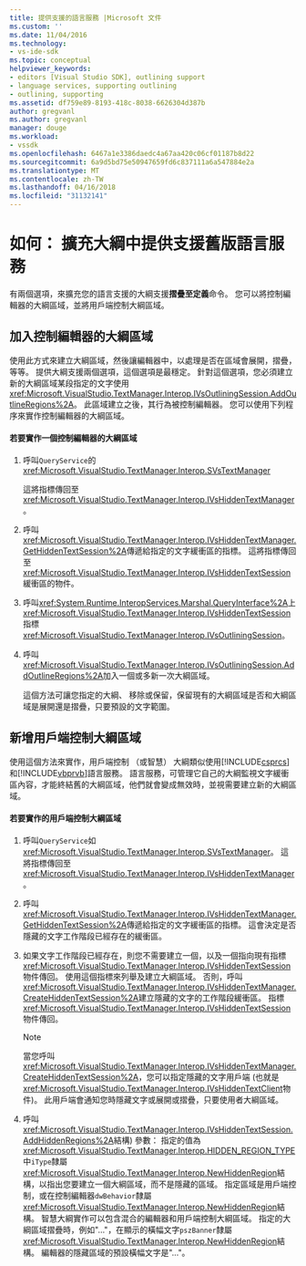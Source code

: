 ```yaml
---
title: 提供支援的語言服務 |Microsoft 文件
ms.custom: ''
ms.date: 11/04/2016
ms.technology:
- vs-ide-sdk
ms.topic: conceptual
helpviewer_keywords:
- editors [Visual Studio SDK], outlining support
- language services, supporting outlining
- outlining, supporting
ms.assetid: df759e89-8193-418c-8038-6626304d387b
author: gregvanl
ms.author: gregvanl
manager: douge
ms.workload:
- vssdk
ms.openlocfilehash: 6467a1e3386daedc4a67aa420c06cf01187b8d22
ms.sourcegitcommit: 6a9d5bd75e50947659fd6c837111a6a547884e2a
ms.translationtype: MT
ms.contentlocale: zh-TW
ms.lasthandoff: 04/16/2018
ms.locfileid: "31132141"
---
```

# <a name="how-to-provide-expanded-outlining-support-in-a-legacy-language-service"></a>如何： 擴充大綱中提供支援舊版語言服務
有兩個選項，來擴充您的語言支援的大綱支援**摺疊至定義**命令。 您可以將控制編輯器的大綱區域，並將用戶端控制大綱區域。  
  
## <a name="adding-editor-controlled-outline-regions"></a>加入控制編輯器的大綱區域  
 使用此方式來建立大綱區域，然後讓編輯器中，以處理是否在區域會展開，摺疊，等等。 提供大綱支援兩個選項，這個選項是最穩定。 針對這個選項，您必須建立新的大綱區域某段指定的文字使用<xref:Microsoft.VisualStudio.TextManager.Interop.IVsOutliningSession.AddOutlineRegions%2A>。 此區域建立之後，其行為被控制編輯器。 您可以使用下列程序來實作控制編輯器的大綱區域。  
  
#### <a name="to-implement-an-editor-controlled-outline-region"></a>若要實作一個控制編輯器的大綱區域  
  
1.  呼叫`QueryService`的 <xref:Microsoft.VisualStudio.TextManager.Interop.SVsTextManager>  
  
     這將指標傳回至<xref:Microsoft.VisualStudio.TextManager.Interop.IVsHiddenTextManager>。  
  
2.  呼叫<xref:Microsoft.VisualStudio.TextManager.Interop.IVsHiddenTextManager.GetHiddenTextSession%2A>傳遞給指定的文字緩衝區的指標。 這將指標傳回至<xref:Microsoft.VisualStudio.TextManager.Interop.IVsHiddenTextSession>緩衝區的物件。  
  
3.  呼叫<xref:System.Runtime.InteropServices.Marshal.QueryInterface%2A>上<xref:Microsoft.VisualStudio.TextManager.Interop.IVsHiddenTextSession>指標<xref:Microsoft.VisualStudio.TextManager.Interop.IVsOutliningSession>。  
  
4.  呼叫<xref:Microsoft.VisualStudio.TextManager.Interop.IVsOutliningSession.AddOutlineRegions%2A>加入一個或多新一次大綱區域。  
  
     這個方法可讓您指定的大綱、 移除或保留，保留現有的大綱區域是否和大綱區域是展開還是摺疊，只要預設的文字範圍。  
  
## <a name="adding-client-controlled-outline-regions"></a>新增用戶端控制大綱區域  
 使用這個方法來實作，用戶端控制 （或智慧） 大綱類似使用[!INCLUDE[csprcs](../../data-tools/includes/csprcs_md.md)]和[!INCLUDE[vbprvb](../../code-quality/includes/vbprvb_md.md)]語言服務。 語言服務，可管理它自己的大綱監視文字緩衝區內容，才能終結舊的大綱區域，他們就會變成無效時，並視需要建立新的大綱區域。  
  
#### <a name="to-implement-a-client-controlled-outline-region"></a>若要實作的用戶端控制大綱區域  
  
1.  呼叫`QueryService`如<xref:Microsoft.VisualStudio.TextManager.Interop.SVsTextManager>。 這將指標傳回至<xref:Microsoft.VisualStudio.TextManager.Interop.IVsHiddenTextManager>。  
  
2.  呼叫<xref:Microsoft.VisualStudio.TextManager.Interop.IVsHiddenTextManager.GetHiddenTextSession%2A>傳遞給指定的文字緩衝區的指標。 這會決定是否隱藏的文字工作階段已經存在的緩衝區。  
  
3.  如果文字工作階段已經存在，則您不需要建立一個，以及一個指向現有指標<xref:Microsoft.VisualStudio.TextManager.Interop.IVsHiddenTextSession>物件傳回。 使用這個指標來列舉及建立大綱區域。 否則，呼叫<xref:Microsoft.VisualStudio.TextManager.Interop.IVsHiddenTextManager.CreateHiddenTextSession%2A>建立隱藏的文字的工作階段緩衝區。 指標<xref:Microsoft.VisualStudio.TextManager.Interop.IVsHiddenTextSession>物件傳回。  
  
    > [!NOTE]
    >  當您呼叫<xref:Microsoft.VisualStudio.TextManager.Interop.IVsHiddenTextManager.CreateHiddenTextSession%2A>，您可以指定隱藏的文字用戶端 (也就是<xref:Microsoft.VisualStudio.TextManager.Interop.IVsHiddenTextClient>物件)。 此用戶端會通知您時隱藏文字或展開或摺疊，只要使用者大綱區域。  
  
4.  呼叫<xref:Microsoft.VisualStudio.TextManager.Interop.IVsHiddenTextSession.AddHiddenRegions%2A>結構) 參數： 指定的值為<xref:Microsoft.VisualStudio.TextManager.Interop.HIDDEN_REGION_TYPE>中`iType`隸屬<xref:Microsoft.VisualStudio.TextManager.Interop.NewHiddenRegion>結構，以指出您要建立一個大綱區域，而不是隱藏的區域。 指定區域是用戶端控制，或在控制編輯器`dwBehavior`隸屬<xref:Microsoft.VisualStudio.TextManager.Interop.NewHiddenRegion>結構。 智慧大綱實作可以包含混合的編輯器和用戶端控制大綱區域。 指定的大綱區域摺疊時，例如"…"，在顯示的橫幅文字`pszBanner`隸屬<xref:Microsoft.VisualStudio.TextManager.Interop.NewHiddenRegion>結構。 編輯器的隱藏區域的預設橫幅文字是"…"。